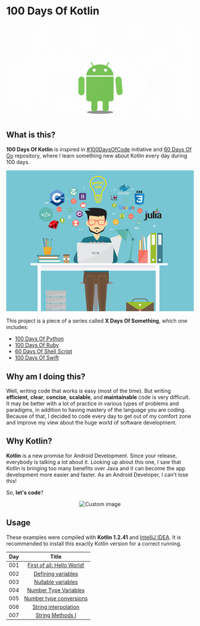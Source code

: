# 100 Days Of Kotlin

<p align="center">
  <img src="images/kotlin.gif" alt="Custom image"/>
</p>

## What is this?

**100 Days Of Kotlin** is inspired in [#100DaysOfCode](https://medium.freecodecamp.org/join-the-100daysofcode-556ddb4579e4) initiative and [60 Days Of Go](https://github.com/cassiobotaro/60-days-of-go) repository, where I learn something new about Kotlin every day during 100 days.

<p align="center">
  <img src="images/programming_languages.jpg" alt="Custom image"/>
</p>

This project is a piece of a series called **X Days Of Something**, which one includes:
-   [100 Days Of Python](https://github.com/marcosvbras/100-days-of-python)
-   [100 Days Of Ruby](https://github.com/marcosvbras/100-days-of-ruby)
-   [60 Days Of Shell Script](https://github.com/marcosvbras/60-days-of-shell-script)
-   [100 Days Of Swift](https://github.com/marcosvbras/100-days-of-swift)

## Why am I doing this?

Well, writing code that works is easy (most of the time). But writing **efficient**, **clear**, **concise**, **scalable**, and **maintainable** code is very difficult. It may be better with a lot of practice in various types of problems and paradigms, in addition to having mastery of the language you are coding. Because of that, I decided to code every day to get out of my comfort zone and improve my view about the huge world of software development.

## Why Kotlin?

**Kotlin** is a new promise for Android Development. Since your release, everybody is talking a lot about it. Looking up about this one, I saw that Kotlin is bringing too many benefits over Java and it can become the app development more easier and faster. As an Android Developer, I can't lose this!

So, **let's code**?

<p align="center">
  <img src="https://raw.github.com/marcosvbras/100-days-of-kotlin/master/images/programming.gif" alt="Custom image"/>
</p>

## Usage

These examples were compiled with **Kotlin 1.2.41** and [IntelliJ IDEA](https://www.jetbrains.com/idea/). It is recommended to install this exactly Kotlin version for a correct running.

| Day | Title      |
| --- |:----------:|
| 001 | [First of all: Hello World!](days/day001) |
| 002 | [Defining variables](days/day002) |
| 003 | [Nullable variables](days/day003) |
| 004 | [Number Type Variables](days/day004) |
| 005 | [Number type conversions](days/day005) |
| 006 | [String interpolation](days/day006) |
| 007 | [String Methods I](days/day007) |
